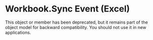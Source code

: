 
# Workbook.Sync Event (Excel)

This object or member has been deprecated, but it remains part of the object model for backward compatibility. You should not use it in new applications.

